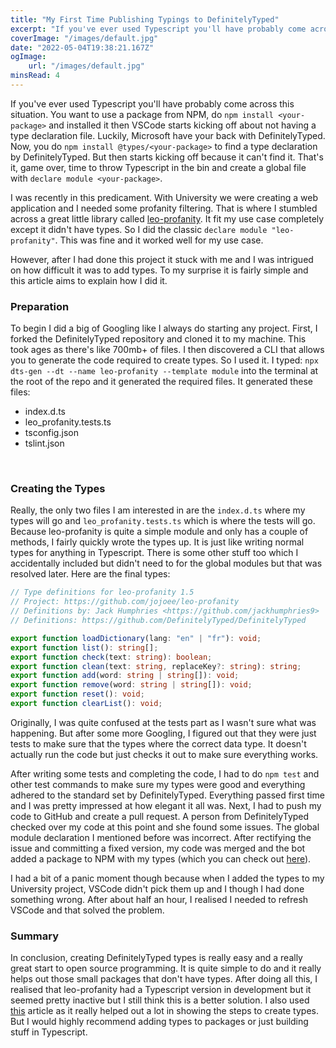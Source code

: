 ```yaml
---
title: "My First Time Publishing Typings to DefinitelyTyped"
excerpt: "If you've ever used Typescript you'll have probably come across this situation. You want to use a package from NPM, do npm install <your-package> and installed it then VSCode starts kicking off about not having a type declaration file. Luckily, Microsoft have your back with DefinitelyTyped."
coverImage: "/images/default.jpg"
date: "2022-05-04T19:38:21.167Z"
ogImage:
    url: "/images/default.jpg"
minsRead: 4
---
```


If you've ever used Typescript you'll have probably come across this situation. You want to use a package from NPM, do `npm install <your-package>` and installed it then VSCode starts kicking off about not having a type declaration file. Luckily, Microsoft have your back with DefinitelyTyped. Now, you do `npm install @types/<your-package>` to find a type declaration by DefinitelyTyped. But then starts kicking off because it can't find it. That's it, game over, time to throw Typescript in the bin and create a global file with `declare module <your-package>`.

I was recently in this predicament. With University we were creating a web application and I needed some profanity filtering. That is where I stumbled across a great little library called [leo-profanity](https://www.npmjs.com/package/leo-profanity). It fit my use case completely except it didn't have types. So I did the classic `declare module "leo-profanity"`. This was fine and it worked well for my use case.

However, after I had done this project it stuck with me and I was intrigued on how difficult it was to add types. To my surprise it is fairly simple and this article aims to explain how I did it.

### Preparation

To begin I did a big of Googling like I always do starting any project. First, I forked the DefinitelyTyped repository and cloned it to my machine. This took ages as there's like 700mb+ of files. I then discovered a CLI that allows you to generate the code required to create types. So I used it. I typed: `npx dts-gen --dt --name leo-profanity --template module` into the terminal at the root of the repo and it generated the required files. It generated these files:

-   index.d.ts
-   leo_profanity.tests.ts
-   tsconfig.json
-   tslint.json

<br/>

### Creating the Types

Really, the only two files I am interested in are the `index.d.ts` where my types will go and `leo_profanity.tests.ts` which is where the tests will go. Because leo-profanity is quite a simple module and only has a couple of methods, I fairly quickly wrote the types up. It is just like writing normal types for anything in Typescript. There is some other stuff too which I accidentally included but didn't need to for the global modules but that was resolved later. Here are the final types:

```typescript
// Type definitions for leo-profanity 1.5
// Project: https://github.com/jojoee/leo-profanity
// Definitions by: Jack Humphries <https://github.com/jackhumphries9>
// Definitions: https://github.com/DefinitelyTyped/DefinitelyTyped

export function loadDictionary(lang: "en" | "fr"): void;
export function list(): string[];
export function check(text: string): boolean;
export function clean(text: string, replaceKey?: string): string;
export function add(word: string | string[]): void;
export function remove(word: string | string[]): void;
export function reset(): void;
export function clearList(): void;
```

Originally, I was quite confused at the tests part as I wasn't sure what was happening. But after some more Googling, I figured out that they were just tests to make sure that the types where the correct data type. It doesn't actually run the code but just checks it out to make sure everything works.

After writing some tests and completing the code, I had to do `npm test` and other test commands to make sure my types were good and everything adhered to the standard set by DefinitelyTyped. Everything passed first time and I was pretty impressed at how elegant it all was. Next, I had to push my code to GitHub and create a pull request. A person from DefinitelyTyped checked over my code at this point and she found some issues. The global module declaration I mentioned before was incorrect. After rectifying the issue and committing a fixed version, my code was merged and the bot added a package to NPM with my types (which you can check out [here](https://www.npmjs.com/package/@types/leo-profanity)).

I had a bit of a panic moment though because when I added the types to my University project, VSCode didn't pick them up and I though I had done something wrong. After about half an hour, I realised I needed to refresh VSCode and that solved the problem.

### Summary

In conclusion, creating DefinitelyTyped types is really easy and a really great start to open source programming. It is quite simple to do and it really helps out those small packages that don't have types. After doing all this, I realised that leo-profanity had a Typescript version in development but it seemed pretty inactive but I still think this is a better solution. I also used [this](https://levelup.gitconnected.com/publishing-typings-to-definitelytyped-d4e0777e40f5) article as it really helped out a lot in showing the steps to create types. But I would highly recommend adding types to packages or just building stuff in Typescript.
